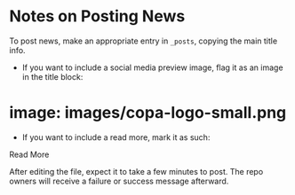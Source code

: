 # Notes on Posting News

To post news, make an appropriate entry in `_posts`, copying the main title info.

* If you want to include a social media preview image, flag it as an image in the title block:

# image: images/copa-logo-small.png

* If you want to include a read more, mark it as such:

<div class="bold--excerpt--node">Read More</div>
<!--more-->

After editing the file, expect it to take a few minutes to post. The repo owners will receive a failure or success message afterward.
